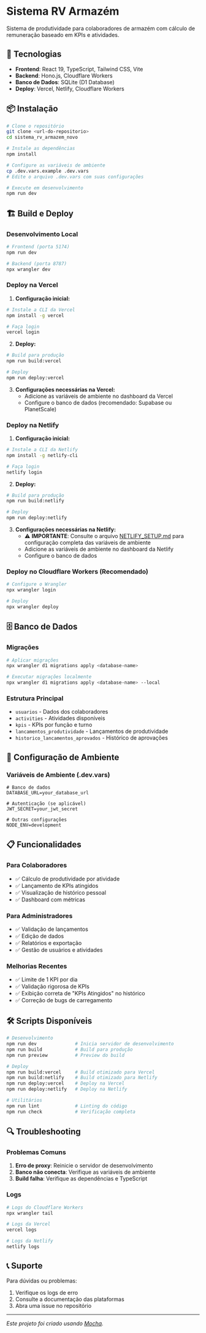 # Sistema RV Armazém

Sistema de produtividade para colaboradores de armazém com cálculo de remuneração baseado em KPIs e atividades.

## 🚀 Tecnologias

- **Frontend**: React 19, TypeScript, Tailwind CSS, Vite
- **Backend**: Hono.js, Cloudflare Workers
- **Banco de Dados**: SQLite (D1 Database)
- **Deploy**: Vercel, Netlify, Cloudflare Workers

## 📦 Instalação

```bash
# Clone o repositório
git clone <url-do-repositorio>
cd sistema_rv_armazem_novo

# Instale as dependências
npm install

# Configure as variáveis de ambiente
cp .dev.vars.example .dev.vars
# Edite o arquivo .dev.vars com suas configurações

# Execute em desenvolvimento
npm run dev
```

## 🏗️ Build e Deploy

### Desenvolvimento Local

```bash
# Frontend (porta 5174)
npm run dev

# Backend (porta 8787)
npx wrangler dev
```

### Deploy na Vercel

1. **Configuração inicial:**
```bash
# Instale a CLI da Vercel
npm install -g vercel

# Faça login
vercel login
```

2. **Deploy:**
```bash
# Build para produção
npm run build:vercel

# Deploy
npm run deploy:vercel
```

3. **Configurações necessárias na Vercel:**
   - Adicione as variáveis de ambiente no dashboard da Vercel
   - Configure o banco de dados (recomendado: Supabase ou PlanetScale)

### Deploy na Netlify

1. **Configuração inicial:**
```bash
# Instale a CLI da Netlify
npm install -g netlify-cli

# Faça login
netlify login
```

2. **Deploy:**
```bash
# Build para produção
npm run build:netlify

# Deploy
npm run deploy:netlify
```

3. **Configurações necessárias na Netlify:**
   - ⚠️ **IMPORTANTE**: Consulte o arquivo [NETLIFY_SETUP.md](./NETLIFY_SETUP.md) para configuração completa das variáveis de ambiente
   - Adicione as variáveis de ambiente no dashboard da Netlify
   - Configure o banco de dados

### Deploy no Cloudflare Workers (Recomendado)

```bash
# Configure o Wrangler
npx wrangler login

# Deploy
npx wrangler deploy
```

## 🗄️ Banco de Dados

### Migrações

```bash
# Aplicar migrações
npx wrangler d1 migrations apply <database-name>

# Executar migrações localmente
npx wrangler d1 migrations apply <database-name> --local
```

### Estrutura Principal

- `usuarios` - Dados dos colaboradores
- `activities` - Atividades disponíveis
- `kpis` - KPIs por função e turno
- `lancamentos_produtividade` - Lançamentos de produtividade
- `historico_lancamentos_aprovados` - Histórico de aprovações

## 🔧 Configuração de Ambiente

### Variáveis de Ambiente (.dev.vars)

```env
# Banco de dados
DATABASE_URL=your_database_url

# Autenticação (se aplicável)
JWT_SECRET=your_jwt_secret

# Outras configurações
NODE_ENV=development
```

## 📋 Funcionalidades

### Para Colaboradores
- ✅ Cálculo de produtividade por atividade
- ✅ Lançamento de KPIs atingidos
- ✅ Visualização de histórico pessoal
- ✅ Dashboard com métricas

### Para Administradores
- ✅ Validação de lançamentos
- ✅ Edição de dados
- ✅ Relatórios e exportação
- ✅ Gestão de usuários e atividades

### Melhorias Recentes
- ✅ Limite de 1 KPI por dia
- ✅ Validação rigorosa de KPIs
- ✅ Exibição correta de "KPIs Atingidos" no histórico
- ✅ Correção de bugs de carregamento

## 🛠️ Scripts Disponíveis

```bash
# Desenvolvimento
npm run dev              # Inicia servidor de desenvolvimento
npm run build            # Build para produção
npm run preview          # Preview do build

# Deploy
npm run build:vercel     # Build otimizado para Vercel
npm run build:netlify    # Build otimizado para Netlify
npm run deploy:vercel    # Deploy na Vercel
npm run deploy:netlify   # Deploy na Netlify

# Utilitários
npm run lint             # Linting do código
npm run check            # Verificação completa
```

## 🔍 Troubleshooting

### Problemas Comuns

1. **Erro de proxy**: Reinicie o servidor de desenvolvimento
2. **Banco não conecta**: Verifique as variáveis de ambiente
3. **Build falha**: Verifique as dependências e TypeScript

### Logs

```bash
# Logs do Cloudflare Workers
npx wrangler tail

# Logs da Vercel
vercel logs

# Logs da Netlify
netlify logs
```

## 📞 Suporte

Para dúvidas ou problemas:
1. Verifique os logs de erro
2. Consulte a documentação das plataformas
3. Abra uma issue no repositório

---

*Este projeto foi criado usando [Mocha](https://getmocha.com).*
